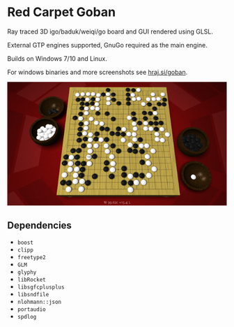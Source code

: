 # Red Carpet Goban
  
Ray traced 3D igo/baduk/weiqi/go board and GUI rendered using GLSL.

External GTP engines supported, GnuGo required as the main engine.

Builds on Windows 7/10 and Linux.

For windows binaries and more screenshots see [hraj.si/goban](http://hraj.si/goban).

![screenshot](/res/screenshot.png)

## Dependencies
* `boost`
* `clipp`
* `freetype2`
* `GLM`
* `glyphy`
* `libRocket`
* `libsgfcplusplus`
* `libsndfile`
* `nlohmann::json`
* `portaudio`
* `spdlog`